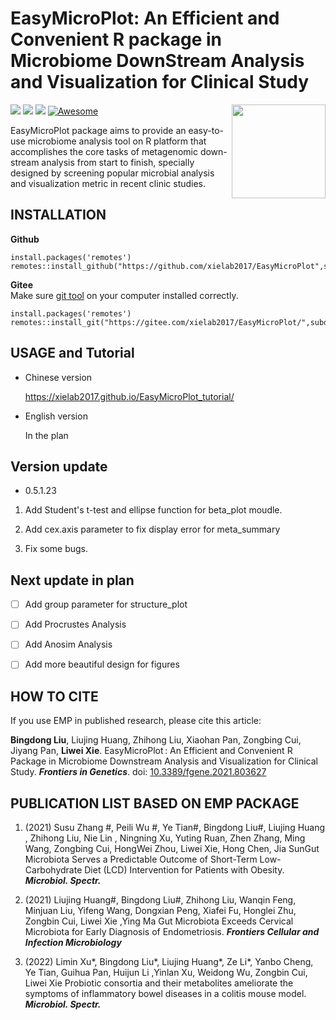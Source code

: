 # EasyMicroPlot: An Efficient and Convenient R package in Microbiome DownStream Analysis and Visualization for Clinical Study
<a href="https://github.com/xielab2017/EasyMicroPlot/wiki"><img src="https://i.loli.net/2021/10/20/u5UfFXvxNyQhWeg.png" width=150 align="right" ></a>
![](https://img.shields.io/badge/R%20language->=3.6-brightgreen.svg)
![](https://img.shields.io/badge/Mac%20OSX%20&%20Windows-Available-brightgreen.svg)
![](https://img.shields.io/badge/Release%20version-0.5.1.23-brightgreen.svg)
[![Awesome](https://cdn.rawgit.com/sindresorhus/awesome/d7305f38d29fed78fa85652e3a63e154dd8e8829/media/badge.svg)](https://github.com/xielab2017/EasyMicroPlot)

EasyMicroPlot package aims to provide an easy-to-use microbiome analysis tool on R platform that accomplishes the core tasks of metagenomic down-stream analysis from start to finish, specially designed by screening popular microbial analysis and visualization metric in recent clinic studies.




## INSTALLATION
**Github**
```
install.packages('remotes')
remotes::install_github("https://github.com/xielab2017/EasyMicroPlot",subdir='Version_0.5')
```
**Gitee**  
Make sure [git tool](https://git-scm.com/downloads) on your computer installed correctly.
```
install.packages('remotes')
remotes::install_git("https://gitee.com/xielab2017/EasyMicroPlot/",subdir='Version_0.5')
```				

## USAGE and Tutorial

* Chinese version

  <u>https://xielab2017.github.io/EasyMicroPlot_tutorial/</u>

* English version

  In the plan
  
## Version update
* 0.5.1.23

1. Add Student's t-test and ellipse function for beta_plot moudle.
  
2. Add cex.axis parameter to fix display error for meta_summary

3. Fix some bugs.

## Next update in plan
- [ ] Add group parameter for structure_plot
- [ ] Add Procrustes Analysis 
- [ ] Add Anosim Analysis
- [ ] Add more beautiful design for figures


## HOW TO CITE
If you use EMP in published research, please cite this article:
	
**Bingdong Liu**, Liujing Huang, Zhihong Liu, Xiaohan Pan, Zongbing Cui, Jiyang Pan, **Liwei Xie**. EasyMicroPlot : An Efficient and Convenient R Package in Microbiome Downstream Analysis and Visualization for Clinical Study. ***Frontiers in Genetics***. doi: [10.3389/fgene.2021.803627](https://www.frontiersin.org/articles/10.3389/fgene.2021.803627/full)


## PUBLICATION LIST BASED ON EMP PACKAGE
1. (2021) Susu Zhang #, Peili Wu #, Ye Tian#, Bingdong Liu#, Liujing Huang , Zhihong Liu, Nie Lin , Ningning Xu, Yuting Ruan, Zhen Zhang, Ming Wang, Zongbing Cui, HongWei Zhou, Liwei Xie, Hong Chen, Jia SunGut Microbiota Serves a Predictable Outcome of Short-Term Low-Carbohydrate Diet (LCD) Intervention for Patients with Obesity. ***Microbiol. Spectr.***

2. (2021) Liujing Huang#, Bingdong Liu#, Zhihong Liu, Wanqin Feng, Minjuan Liu, Yifeng Wang, Dongxian Peng, Xiafei Fu, Honglei Zhu, Zongbin Cui, Liwei Xie ,Ying Ma Gut Microbiota Exceeds Cervical Microbiota for Early Diagnosis of Endometriosis. ***Frontiers Cellular and Infection Microbiology***

3. (2022) Limin Xu*, Bingdong Liu*, Liujing Huang*, Ze Li*, Yanbo Cheng, Ye Tian, Guihua Pan, Huijun
Li ,Yinlan Xu, Weidong Wu, Zongbin Cui, Liwei Xie Probiotic consortia and their metabolites ameliorate the symptoms of inflammatory bowel diseases in a colitis mouse model. ***Microbiol. Spectr.***
